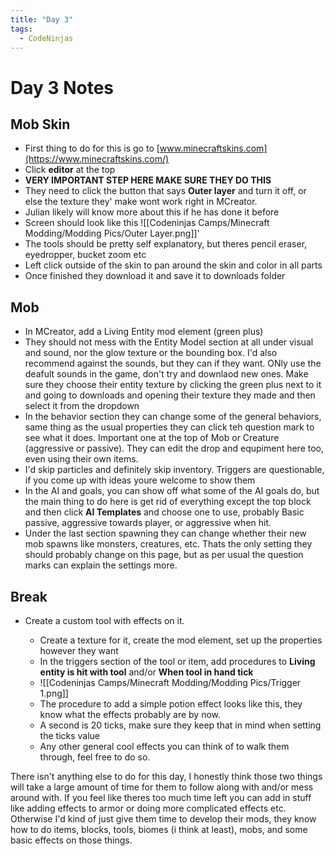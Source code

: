 ```yaml
---
title: "Day 3"
tags:
  - CodeNinjas
---
```


# Day 3 Notes
## Mob Skin
- First thing to do for this is go to [www.minecraftskins.com](https://www.minecraftskins.com/)
- Click **editor** at the top
- **VERY IMPORTANT STEP HERE MAKE SURE THEY DO THIS**
- They need to click the button that says **Outer layer** and turn it off, or else the texture they' make wont work right in MCreator.
- Julian likely will know more about this if he has done it before
- Screen should look like this ![[Codeninjas Camps/Minecraft Modding/Modding Pics/Outer Layer.png]]'
- The tools should be pretty self explanatory, but theres pencil eraser, eyedropper, bucket zoom etc
- Left click outside of the skin to pan around the skin and color in all parts
- Once finished they download it and save it to downloads folder

## Mob
- In MCreator, add a Living Entity mod element (green plus)
- They should not mess with the Entity Model section at all under visual and sound, nor the glow texture or the bounding box. I'd also recommend against the sounds, but they can if they want. ONly use the deafult sounds in the game, don't try and downlaod new ones. Make sure they choose their entity texture by clicking the green plus next to it and going to downloads and opening their texture they made and then select it from the dropdown
- In the behavior section they can change some of the general behaviors, same thing as the usual properties they can click teh question mark to see what it does. Important one at the top of Mob or Creature (aggressive or passive). They can edit the drop and equpiment here too, even using their own items.
- I'd skip particles and definitely skip inventory. Triggers are questionable, if you come up with ideas youre welcome to show them
- In the AI and goals, you can show off what some of the AI goals do, but the main thing to do here is get rid of everything except the top block and then click **AI Templates** and choose one to use, probably Basic passive, aggressive towards player, or aggressive when hit.
- Under the last section spawning they can change whether their new mob spawns like monsters, creatures, etc. Thats the only setting they should probably change on this page, but as per usual the question marks can explain the settings more.
## Break


- Create a custom tool with effects on it.

  - Create a texture for it, create the mod element, set up the properties however they want
  - In the triggers section of the tool or item, add procedures to **Living entity is hit with tool** and/or **When tool in hand tick**
  - ![[Codeninjas Camps/Minecraft Modding/Modding Pics/Trigger 1.png]]
  - The procedure to add a simple potion effect looks like this, they know what the effects probably are by now.
  - A second is 20 ticks, make sure they keep that in mind when setting the ticks value
  - Any other general cool effects you can think of to walk them through, feel free to do so.



There isn't anything else to do for this day, I honestly think those two things will take a large amount of time for them to follow along with and/or mess around with. If you feel like theres too much time left you can add in stuff like adding effects to armor or doing more complicated effects etc. Otherwise I'd kind of just give them time to develop their mods, they know how to do items, blocks, tools, biomes (i think at least), mobs, and some basic effects on those things.
